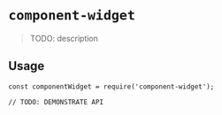 # `component-widget`

> TODO: description

## Usage

```
const componentWidget = require('component-widget');

// TODO: DEMONSTRATE API
```
